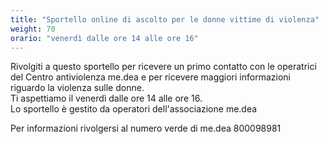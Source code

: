 ```yaml
---
title: "Sportello online di ascolto per le donne vittime di violenza"
weight: 70
orario: "venerdì dalle ore 14 alle ore 16"
---
```


Rivolgiti a questo sportello per ricevere un primo contatto con le operatrici del Centro antiviolenza me.dea e per ricevere maggiori informazioni riguardo la violenza sulle donne.  
Ti aspettiamo il venerdì dalle ore 14 alle ore 16.  
Lo sportello è gestito da operatori dell'associazione me.dea

Per informazioni rivolgersi al numero verde di me.dea 800098981  
<!--{{< chat party="violenzadomestica" operatorname="Sportello online di ascolto per le donne vittime di violenza" >}}-->